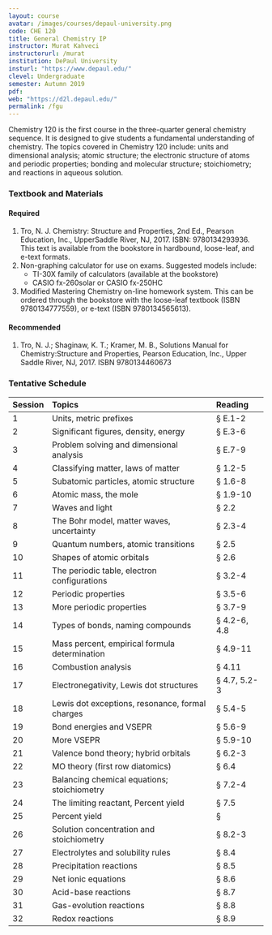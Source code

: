 ```yaml
---
layout: course
avatar: /images/courses/depaul-university.png
code: CHE 120
title: General Chemistry IP
instructor: Murat Kahveci
instructorurl: /murat
institution: DePaul University
insturl: "https://www.depaul.edu/"
clevel: Undergraduate
semester: Autumn 2019
pdf:
web: "https://d2l.depaul.edu/"
permalink: /fgu
---
```


Chemistry 120 is the first course in the three-quarter general chemistry sequence. It is designed to
give students a fundamental understanding of chemistry. The topics covered in Chemistry 120 include: units and dimensional analysis; atomic structure; the electronic structure of atoms and periodic properties; bonding and molecular structure; stoichiometry; and reactions in aqueous solution.

### Textbook and Materials

#### Required

1. Tro, N. J. Chemistry: Structure and Properties, 2nd Ed., Pearson Education, Inc., UpperSaddle River, NJ, 2017. ISBN: 9780134293936. This text is available from the bookstore in hardbound, loose-leaf, and e-text formats.
2. Non-graphing calculator for use on exams. Suggested models include:
    * TI-30X family of calculators (available at the bookstore)
    * CASIO fx-260solar or CASIO fx-250HC
3. Modified Mastering Chemistry on-line homework system. This can be ordered through the bookstore with the loose-leaf textbook (ISBN 9780134777559), or e-text (ISBN 9780134565613).

#### Recommended

1. Tro, N. J.; Shaginaw, K. T.; Kramer, M. B., Solutions Manual for Chemistry:Structure and Properties, Pearson Education, Inc., Upper Saddle River, NJ, 2017. ISBN 9780134460673

### Tentative Schedule 

| Session      | Topics | Reading |
|:-------|:-------| :-------|
|  1  |  Units, metric prefixes | &sect; E.1-2 |
|  2 | Significant figures, density, energy  | &sect; E.3-6  |
|  3 | Problem solving and dimensional analysis | &sect; E.7-9 |
|  4 | Classifying matter, laws of matter | &sect; 1.2-5 |
|  5 | Subatomic particles, atomic structure | &sect; 1.6-8 |
|  6 | Atomic mass, the mole | &sect; 1.9-10 |
|  7 | Waves and light | &sect; 2.2 |
|  8 | The Bohr model, matter waves, uncertainty | &sect; 2.3-4 |
|  9 | Quantum numbers, atomic transitions | &sect; 2.5 |
|  10 | Shapes of atomic orbitals | &sect; 2.6 |
|  11 | The periodic table, electron configurations | &sect; 3.2-4 |
|  12 | Periodic properties | &sect; 3.5-6 |
|  13 | More periodic properties | &sect; 3.7-9 |
|  14 | Types of bonds, naming compounds | &sect; 4.2-6, 4.8 |
|  15 | Mass percent, empirical formula determination | &sect; 4.9-11 |
|  16 | Combustion analysis | &sect; 4.11 |
|  17 | Electronegativity, Lewis dot structures | &sect; 4.7, 5.2-3 |
|  18 | Lewis dot exceptions, resonance, formal charges | &sect; 5.4-5 |
|  19 | Bond energies and VSEPR | &sect; 5.6-9 |
|  20 | More VSEPR | &sect; 5.9-10 |
|  21 | Valence bond theory; hybrid orbitals | &sect; 6.2-3 |
|  22 | MO theory (first row diatomics) | &sect; 6.4 |
|  23 | Balancing chemical equations; stoichiometry | &sect; 7.2-4 |
|  24 | The limiting reactant, Percent yield | &sect; 7.5 |
|  25 | Percent yield | &sect; |
|  26 | Solution concentration and stoichiometry | &sect; 8.2-3 |
|  27 | Electrolytes and solubility rules | &sect; 8.4 |
|  28 | Precipitation reactions | &sect; 8.5 |
|  29 | Net ionic equations | &sect; 8.6 |
|  30 | Acid-base reactions | &sect; 8.7 |
|  31 | Gas-evolution reactions | &sect; 8.8 |
|  32 | Redox reactions | &sect; 8.9 |
